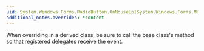 ```yaml
---
uid: System.Windows.Forms.RadioButton.OnMouseUp(System.Windows.Forms.MouseEventArgs)
additional_notes.overrides: *content
---
```


<p>When overriding <xref href="System.Windows.Forms.RadioButton.OnMouseUp(System.Windows.Forms.MouseEventArgs)"></xref> in a derived class, be sure to call the base class's <xref href="System.Windows.Forms.RadioButton.OnMouseUp(System.Windows.Forms.MouseEventArgs)"></xref> method so that registered delegates receive the event.</p>



